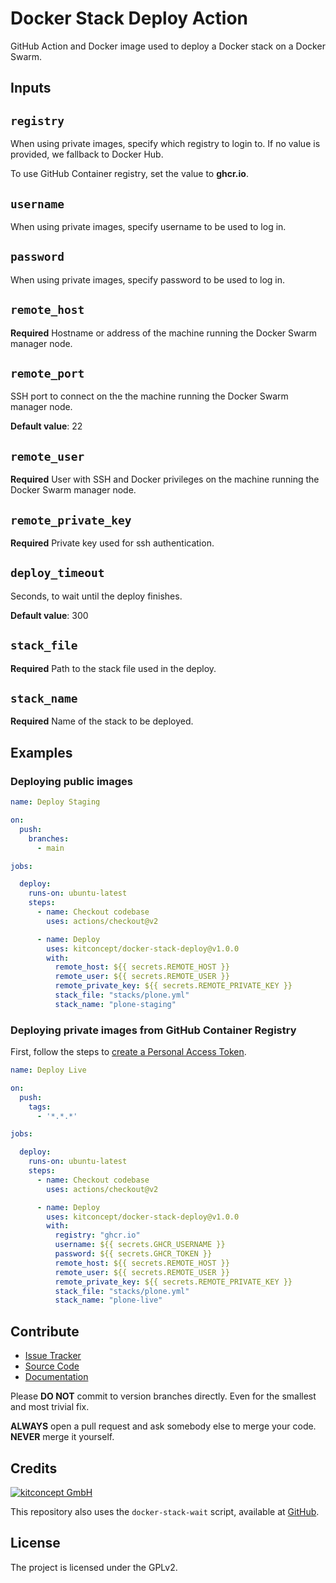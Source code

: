 # Docker Stack Deploy Action

GitHub Action and Docker image used to deploy a Docker stack on a Docker Swarm.

## Inputs

## `registry`

When using private images, specify which registry to login to. If no value is provided, we fallback to Docker Hub.

To use GitHub Container registry, set the value to **ghcr.io**.

## `username`

When using private images, specify username to be used to log in.

## `password`

When using private images, specify password to be used to log in.

## `remote_host`

**Required** Hostname or address of the machine running the Docker Swarm manager node.

## `remote_port`

SSH port to connect on the the machine running the Docker Swarm manager node.

**Default value**: 22

## `remote_user`

**Required** User with SSH and Docker privileges on the machine running the Docker Swarm manager node.

## `remote_private_key`

**Required** Private key used for ssh authentication.

## `deploy_timeout`

Seconds, to wait until the deploy finishes.

**Default value**: 300

## `stack_file`

**Required** Path to the stack file used in the deploy.

## `stack_name`

**Required** Name of the stack to be deployed.


## Examples

### Deploying public images


```yaml
name: Deploy Staging

on:
  push:
    branches:
      - main

jobs:

  deploy:
    runs-on: ubuntu-latest
    steps:
      - name: Checkout codebase
        uses: actions/checkout@v2

      - name: Deploy
        uses: kitconcept/docker-stack-deploy@v1.0.0
        with:
          remote_host: ${{ secrets.REMOTE_HOST }}
          remote_user: ${{ secrets.REMOTE_USER }}
          remote_private_key: ${{ secrets.REMOTE_PRIVATE_KEY }}
          stack_file: "stacks/plone.yml"
          stack_name: "plone-staging"
```

### Deploying private images from GitHub Container Registry

First, follow the steps to [create a Personal Access Token](https://docs.github.com/en/packages/working-with-a-github-packages-registry/working-with-the-container-registry#authenticating-to-the-container-registry).

```yaml
name: Deploy Live

on:
  push:
    tags:
      - '*.*.*'

jobs:

  deploy:
    runs-on: ubuntu-latest
    steps:
      - name: Checkout codebase
        uses: actions/checkout@v2

      - name: Deploy
        uses: kitconcept/docker-stack-deploy@v1.0.0
        with:
          registry: "ghcr.io"
          username: ${{ secrets.GHCR_USERNAME }}
          password: ${{ secrets.GHCR_TOKEN }}
          remote_host: ${{ secrets.REMOTE_HOST }}
          remote_user: ${{ secrets.REMOTE_USER }}
          remote_private_key: ${{ secrets.REMOTE_PRIVATE_KEY }}
          stack_file: "stacks/plone.yml"
          stack_name: "plone-live"
```

## Contribute

- [Issue Tracker](https://github.com/kitconcept/docker-stack-deploy/issues)
- [Source Code](https://github.com/kitconcept/docker-stack-deploy/)
- [Documentation](https://github.com/kitconcept/docker-stack-deploy/)

Please **DO NOT** commit to version branches directly. Even for the smallest and most trivial fix.

**ALWAYS** open a pull request and ask somebody else to merge your code. **NEVER** merge it yourself.


## Credits

[![kitconcept GmbH](https://raw.githubusercontent.com/kitconcept/docker-stack-deploy/main/docs/kitconcept.png)](https://kitconcept.com)

This repository also uses the `docker-stack-wait` script, available at [GitHub](https://github.com/sudo-bmitch/docker-stack-wait).

## License

The project is licensed under the GPLv2.
